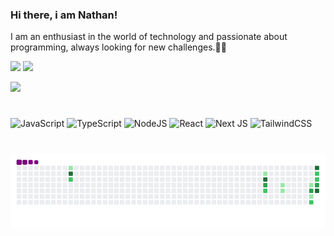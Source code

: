 ### Hi there, i am Nathan!
I am an enthusiast in the world of technology and passionate about programming, always looking for new challenges.🧑‍💻

  <a href="https://www.instagram.com/nathanstabille" target="blank"><img src="https://img.shields.io/badge/-Instagram-%23E4405F?style=for-the-badge&logo=instagram&logoColor=white" target="_blank"></a>
  <a href="https://www.linkedin.com/in/nathan-stabille" target="blank"><img src="https://img.shields.io/badge/-LinkedIn-%230077B5?style=for-the-badge&logo=linkedin&logoColor=white" target="_blank"></a> 


<div align="left">
<a href="https://github.com/NathanStabille" >
<!--   <img height="180em" src="https://github-readme-stats.vercel.app/api?username=NathanStabille&show_icons=true&theme=tokyonight&include_all_commits=true&count_private=true"/> -->
  <img height="180em" src="https://github-readme-stats.vercel.app/api/top-langs/?username=NathanStabille&layout=compact&langs_count=7&theme=tokyonight"/>
</a>
</div>


 #
![JavaScript](https://img.shields.io/badge/javascript-%23323330.svg?style=for-the-badge&logo=javascript&logoColor=%23F7DF1E)
![TypeScript](https://img.shields.io/badge/typescript-%23007ACC.svg?style=for-the-badge&logo=typescript&logoColor=white)
![NodeJS](https://img.shields.io/badge/node.js-6DA55F?style=for-the-badge&logo=node.js&logoColor=white)
![React](https://img.shields.io/badge/react-%2320232a.svg?style=for-the-badge&logo=react&logoColor=%2361DAFB)
![Next JS](https://img.shields.io/badge/Next-black?style=for-the-badge&logo=next.js&logoColor=white)
![TailwindCSS](https://img.shields.io/badge/tailwindcss-%2338B2AC.svg?style=for-the-badge&logo=tailwind-css&logoColor=white)

# ![snake gif](https://github.com/NathanStabille/NathanStabille/blob/output/github-contribution-grid-snake.gif)
